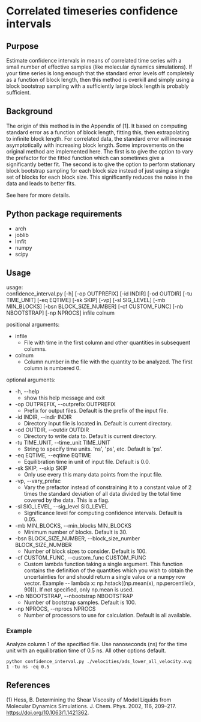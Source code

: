 # Correlated timeseries confidence intervals

## Purpose

Estimate confidence intervals in means of correlated time series with a small number of effective samples (like molecular dynamics simulations). If your time series is long enough that the standard error levels off completely as a function of block length, then this method is overkill and simply using a block bootstrap sampling with a sufficiently large block length is probably sufficient.

## Background

The origin of this method is in the Appendix of [1]. It based on computing standard error as a function of block length, fitting this, then extrapolating to infinite block length. For correlated data, the standard error will increase asymptotically with increasing block length. Some improvements on the original method are implemented here. The first is to give the option to vary the prefactor for the fitted function which can sometimes give a significantly better fit. The second is to give the option to perform stationary block bootstrap sampling for each block size instead of just using a single set of blocks for each block size. This significantly reduces the noise in the data and leads to better fits.

See here for more details.

## Python package requirements

* arch
* joblib
* lmfit
* numpy
* scipy

## Usage

usage:  
confidence_interval.py [-h] [-op OUTPREFIX] [-id INDIR] [-od OUTDIR] [-tu TIME_UNIT] [-eq EQTIME] [-sk SKIP] [-vp] [-sl SIG_LEVEL] [-mb MIN_BLOCKS] [-bsn BLOCK_SIZE_NUMBER] [-cf CUSTOM_FUNC] [-nb NBOOTSTRAP] [-np NPROCS] infile colnum  

positional arguments:
* infile
  * File with time in the first column and other quantities in subsequent columns.
* colnum
  * Column number in the file with the quantity to be analyzed. The first column is numbered 0.

optional arguments:  
* -h, --help
  * show this help message and exit
* -op OUTPREFIX, --outprefix OUTPREFIX
  * Prefix for output files. Default is the prefix of the input file.
* -id INDIR, --indir INDIR 
  * Directory input file is located in. Default is current directory.
* -od OUTDIR, --outdir OUTDIR 
  * Directory to write data to. Default is current directory.
* -tu TIME_UNIT, --time_unit TIME_UNIT 
  * String to specify time units. 'ns', 'ps', etc. Default is 'ps'.
* -eq EQTIME, --eqtime EQTIME
  * Equilibration time in unit of input file. Default is 0.0.
* -sk SKIP, --skip SKIP 
  * Only use every this many data points from the input file.
* -vp, --vary_prefac   
  * Vary the prefactor instead of constraining it to a constant value of 2 times the standard deviation of all data divided by the total time covered by the data. This is a flag.
* -sl SIG_LEVEL, --sig_level SIG_LEVEL
  * Significance level for computing confidence intervals. Default is 0.05.
* -mb MIN_BLOCKS, --min_blocks MIN_BLOCKS
  * Minimum number of blocks. Default is 30.
* -bsn BLOCK_SIZE_NUMBER, --block_size_number BLOCK_SIZE_NUMBER
  * Number of block sizes to consider. Default is 100.
* -cf CUSTOM_FUNC, --custom_func CUSTOM_FUNC
  * Custom lambda function taking a single argument. This function contains the definition of the quantities which you wish to obtain the uncertainties for and should return a single value or a numpy row vector. Example -- lambda x: np.hstack((np.mean(x), np.percentile(x, 90))). If not specified, only np.mean is used.
* -nb NBOOTSTRAP, --nbootstrap NBOOTSTRAP
  * Number of bootstrap samples. Default is 100.
* -np NPROCS, --nprocs NPROCS
  * Number of processors to use for calculation. Default is all available.

### Example

Analyze column 1 of the specified file. Use nanoseconds (ns) for the time unit with an equilibration time of 0.5 ns. All other options default.

```shell
python confidence_interval.py ./velocities/ads_lower_all_velocity.xvg 1 -tu ns -eq 0.5
```

## References

(1) Hess, B. Determining the Shear Viscosity of Model Liquids from Molecular Dynamics Simulations. J. Chem. Phys. 2002, 116, 209–217. https://doi.org/10.1063/1.1421362.
